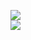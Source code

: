 [![](https://img.shields.io/badge/Made%20With-Github%20Spray-lightgrey.svg?style=for-the-badge&logo=github)](https://github.com/Annihil/github-spray#5463)  
[![](https://i.imgur.com/2DrTn0Z.gif)](https://github.com/Annihil/github-spray)